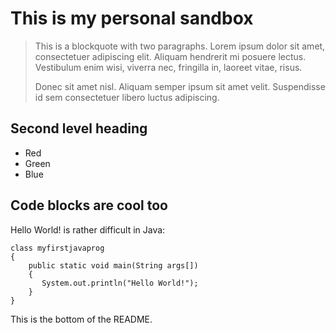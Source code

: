 # This is my personal sandbox #

> This is a blockquote with two paragraphs. Lorem ipsum dolor sit amet,
> consectetuer adipiscing elit. Aliquam hendrerit mi posuere lectus.
> Vestibulum enim wisi, viverra nec, fringilla in, laoreet vitae, risus.
> 
> Donec sit amet nisl. Aliquam semper ipsum sit amet velit. Suspendisse
> id sem consectetuer libero luctus adipiscing.

## Second level heading ##

*   Red
*   Green
*   Blue

## Code blocks are cool too ##

Hello World! is rather difficult in Java:

	class myfirstjavaprog
	{  
		public static void main(String args[])
		{
		   System.out.println("Hello World!");
		}
	}

This is the bottom of the README.
